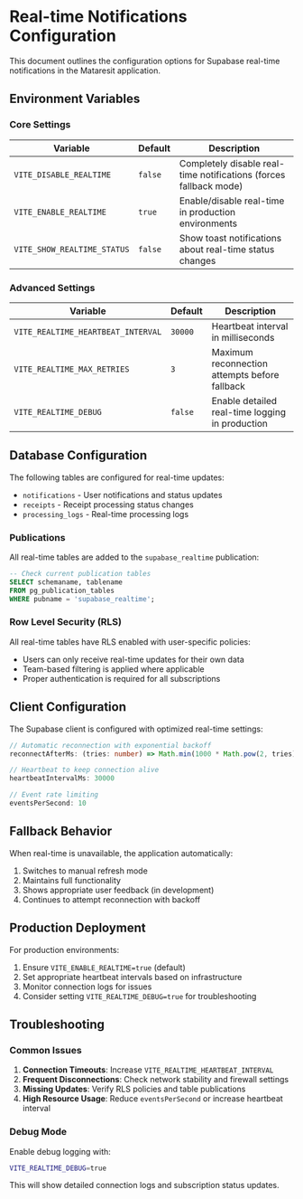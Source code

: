 # Real-time Notifications Configuration

This document outlines the configuration options for Supabase real-time notifications in the Mataresit application.

## Environment Variables

### Core Settings

| Variable | Default | Description |
|----------|---------|-------------|
| `VITE_DISABLE_REALTIME` | `false` | Completely disable real-time notifications (forces fallback mode) |
| `VITE_ENABLE_REALTIME` | `true` | Enable/disable real-time in production environments |
| `VITE_SHOW_REALTIME_STATUS` | `false` | Show toast notifications about real-time status changes |

### Advanced Settings

| Variable | Default | Description |
|----------|---------|-------------|
| `VITE_REALTIME_HEARTBEAT_INTERVAL` | `30000` | Heartbeat interval in milliseconds |
| `VITE_REALTIME_MAX_RETRIES` | `3` | Maximum reconnection attempts before fallback |
| `VITE_REALTIME_DEBUG` | `false` | Enable detailed real-time logging in production |

## Database Configuration

The following tables are configured for real-time updates:

- `notifications` - User notifications and status updates
- `receipts` - Receipt processing status changes
- `processing_logs` - Real-time processing logs

### Publications

All real-time tables are added to the `supabase_realtime` publication:

```sql
-- Check current publication tables
SELECT schemaname, tablename 
FROM pg_publication_tables 
WHERE pubname = 'supabase_realtime';
```

### Row Level Security (RLS)

All real-time tables have RLS enabled with user-specific policies:

- Users can only receive real-time updates for their own data
- Team-based filtering is applied where applicable
- Proper authentication is required for all subscriptions

## Client Configuration

The Supabase client is configured with optimized real-time settings:

```typescript
// Automatic reconnection with exponential backoff
reconnectAfterMs: (tries: number) => Math.min(1000 * Math.pow(2, tries), 30000)

// Heartbeat to keep connection alive
heartbeatIntervalMs: 30000

// Event rate limiting
eventsPerSecond: 10
```

## Fallback Behavior

When real-time is unavailable, the application automatically:

1. Switches to manual refresh mode
2. Maintains full functionality
3. Shows appropriate user feedback (in development)
4. Continues to attempt reconnection with backoff

## Production Deployment

For production environments:

1. Ensure `VITE_ENABLE_REALTIME=true` (default)
2. Set appropriate heartbeat intervals based on infrastructure
3. Monitor connection logs for issues
4. Consider setting `VITE_REALTIME_DEBUG=true` for troubleshooting

## Troubleshooting

### Common Issues

1. **Connection Timeouts**: Increase `VITE_REALTIME_HEARTBEAT_INTERVAL`
2. **Frequent Disconnections**: Check network stability and firewall settings
3. **Missing Updates**: Verify RLS policies and table publications
4. **High Resource Usage**: Reduce `eventsPerSecond` or increase heartbeat interval

### Debug Mode

Enable debug logging with:
```bash
VITE_REALTIME_DEBUG=true
```

This will show detailed connection logs and subscription status updates.
